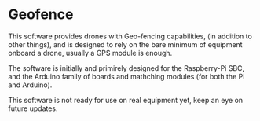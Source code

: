 # Geofence
This software provides drones with Geo-fencing capabilities, (in addition to other things), and is designed to rely on the bare minimum of equipment onboard a drone, usually a GPS module is enough.

The software is initially and primirely designed for the Raspberry-Pi SBC, and the Arduino family of boards and mathching modules (for both the Pi and Arduino).

This software is not ready for use on real equipment yet, keep an eye on future updates.

